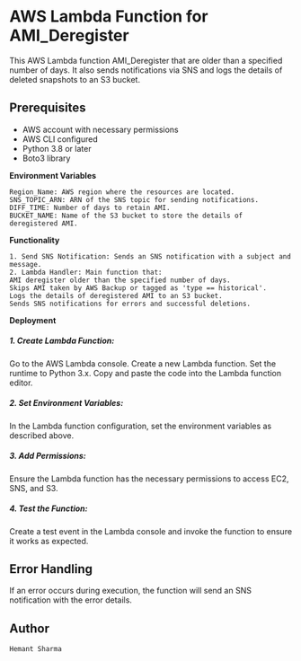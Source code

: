 # AWS Lambda Function for AMI_Deregister
This AWS Lambda function AMI_Deregister that are older than a specified number of days. It also sends notifications via SNS and logs the details of deleted snapshots to an S3 bucket.

## Prerequisites

- AWS account with necessary permissions
- AWS CLI configured
- Python 3.8 or later
- Boto3 library

  
**Environment Variables**
```
Region_Name: AWS region where the resources are located.
SNS_TOPIC_ARN: ARN of the SNS topic for sending notifications.
DIFF_TIME: Number of days to retain AMI.
BUCKET_NAME: Name of the S3 bucket to store the details of deregistered AMI.
```
**Functionality**
```
1. Send SNS Notification: Sends an SNS notification with a subject and message.
2. Lambda Handler: Main function that:
AMI deregister older than the specified number of days.
Skips AMI taken by AWS Backup or tagged as 'type == historical'.
Logs the details of deregistered AMI to an S3 bucket.
Sends SNS notifications for errors and successful deletions.
```

**Deployment**

##### 1. Create Lambda Function:

Go to the AWS Lambda console.
Create a new Lambda function.
Set the runtime to Python 3.x.
Copy and paste the code into the Lambda function editor.

##### 2. Set Environment Variables:

In the Lambda function configuration, set the environment variables as described above.

##### 3. Add Permissions:

Ensure the Lambda function has the necessary permissions to access EC2, SNS, and S3.

##### 4. Test the Function:

Create a test event in the Lambda console and invoke the function to ensure it works as expected.

## Error Handling

If an error occurs during execution, the function will send an SNS notification with the error details.

## Author
```
Hemant Sharma
```
